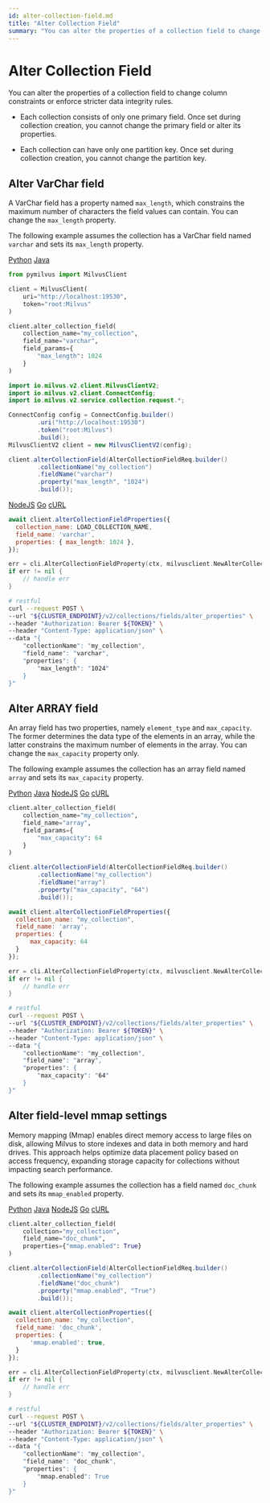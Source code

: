 ```yaml
---
id: alter-collection-field.md
title: "Alter Collection Field"
summary: "You can alter the properties of a collection field to change column constraints or enforce stricter data integrity rules."
---
```


# Alter Collection Field

You can alter the properties of a collection field to change column constraints or enforce stricter data integrity rules. 

<div class="alert note">

- Each collection consists of only one primary field. Once set during collection creation, you cannot change the primary field or alter its properties.

- Each collection can have only one partition key. Once set during collection creation, you cannot change the partition key.

</div>

## Alter VarChar field

A VarChar field has a property named `max_length`, which constrains the maximum number of characters the field values can contain. You can change the `max_length` property.

The following example assumes the collection has a VarChar field named `varchar` and sets its `max_length` property.

<div class="multipleCode">
    <a href="#python">Python</a>
    <a href="#java">Java</a>
</div>

```python
from pymilvus import MilvusClient

client = MilvusClient(
    uri="http://localhost:19530",
    token="root:Milvus"
)

client.alter_collection_field(
    collection_name="my_collection",
    field_name="varchar",
    field_params={
        "max_length": 1024
    }
)
```

```java
import io.milvus.v2.client.MilvusClientV2;
import io.milvus.v2.client.ConnectConfig;
import io.milvus.v2.service.collection.request.*;

ConnectConfig config = ConnectConfig.builder()
        .uri("http://localhost:19530")
        .token("root:Milvus")
        .build();
MilvusClientV2 client = new MilvusClientV2(config);

client.alterCollectionField(AlterCollectionFieldReq.builder()
        .collectionName("my_collection")
        .fieldName("varchar")
        .property("max_length", "1024")
        .build());
```

<div class="multipleCode">
    <a href="#javascript">NodeJS</a>
    <a href="#go">Go</a>
    <a href="#bash">cURL</a>
</div>

```javascript
await client.alterCollectionFieldProperties({
  collection_name: LOAD_COLLECTION_NAME,
  field_name: 'varchar',
  properties: { max_length: 1024 },
});
```

```go
err = cli.AlterCollectionFieldProperty(ctx, milvusclient.NewAlterCollectionFieldPropertiesOption("my_collection", "varchar").WithProperty("max_length", "1024"))
if err != nil {
    // handle err
}
```

```bash
# restful
curl --request POST \
--url "${CLUSTER_ENDPOINT}/v2/collections/fields/alter_properties" \
--header "Authorization: Bearer ${TOKEN}" \
--header "Content-Type: application/json" \
--data "{
    "collectionName": "my_collection",
    "field_name": "varchar",
    "properties": {
        "max_length": "1024"
    }
}"
```

## Alter ARRAY field

An array field has two properties, namely `element_type` and `max_capacity`. The former determines the data type of the elements in an array, while the latter constrains the maximum number of elements in the array. You can change the `max_capacity` property only.

The following example assumes the collection has an array field named `array` and sets its `max_capacity` property.

<div class="multipleCode">
    <a href="#python">Python</a>
    <a href="#java">Java</a>
    <a href="#javascript">NodeJS</a>
    <a href="#go">Go</a>
    <a href="#bash">cURL</a>
</div>

```python
client.alter_collection_field(
    collection_name="my_collection",
    field_name="array",
    field_params={
        "max_capacity": 64
    }
)
```

```java
client.alterCollectionField(AlterCollectionFieldReq.builder()
        .collectionName("my_collection")
        .fieldName("array")
        .property("max_capacity", "64")
        .build());
```

```javascript
await client.alterCollectionFieldProperties({
  collection_name: "my_collection",
  field_name: 'array',
  properties: { 
      max_capacity: 64 
  }
});
```

```go
err = cli.AlterCollectionFieldProperty(ctx, milvusclient.NewAlterCollectionFieldPropertiesOption("my_collection", "array").WithProperty("max_capacity", "64"))
if err != nil {
    // handle err
}
```

```bash
# restful
curl --request POST \
--url "${CLUSTER_ENDPOINT}/v2/collections/fields/alter_properties" \
--header "Authorization: Bearer ${TOKEN}" \
--header "Content-Type: application/json" \
--data "{
    "collectionName": "my_collection",
    "field_name": "array",
    "properties": {
        "max_capacity": "64"
    }
}"
```

## Alter field-level mmap settings

Memory mapping (Mmap) enables direct memory access to large files on disk, allowing Milvus to store indexes and data in both memory and hard drives. This approach helps optimize data placement policy based on access frequency, expanding storage capacity for collections without impacting search performance.

The following example assumes the collection has a field named `doc_chunk` and sets its `mmap_enabled` property.

<div class="multipleCode">
    <a href="#python">Python</a>
    <a href="#java">Java</a>
    <a href="#javascript">NodeJS</a>
    <a href="#go">Go</a>
    <a href="#bash">cURL</a>
</div>

```python
client.alter_collection_field(
    collection="my_collection",
    field_name="doc_chunk",
    properties={"mmap.enabled": True}
)
```

```java
client.alterCollectionField(AlterCollectionFieldReq.builder()
        .collectionName("my_collection")
        .fieldName("doc_chunk")
        .property("mmap.enabled", "True")
        .build());
```

```javascript
await client.alterCollectionProperties({
  collection_name: "my_collection",
  field_name: 'doc_chunk',
  properties: { 
      'mmap.enabled': true, 
  }
});
```

```go
err = cli.AlterCollectionFieldProperty(ctx, milvusclient.NewAlterCollectionFieldPropertiesOption("my_collection", "doc_chunk").WithProperty(common.MmapEnabledKey, "true"))
if err != nil {
    // handle err
}
```

```bash
# restful
curl --request POST \
--url "${CLUSTER_ENDPOINT}/v2/collections/fields/alter_properties" \
--header "Authorization: Bearer ${TOKEN}" \
--header "Content-Type: application/json" \
--data "{
    "collectionName": "my_collection",
    "field_name": "doc_chunk",
    "properties": {
        "mmap.enabled": True
    }
}"
```

